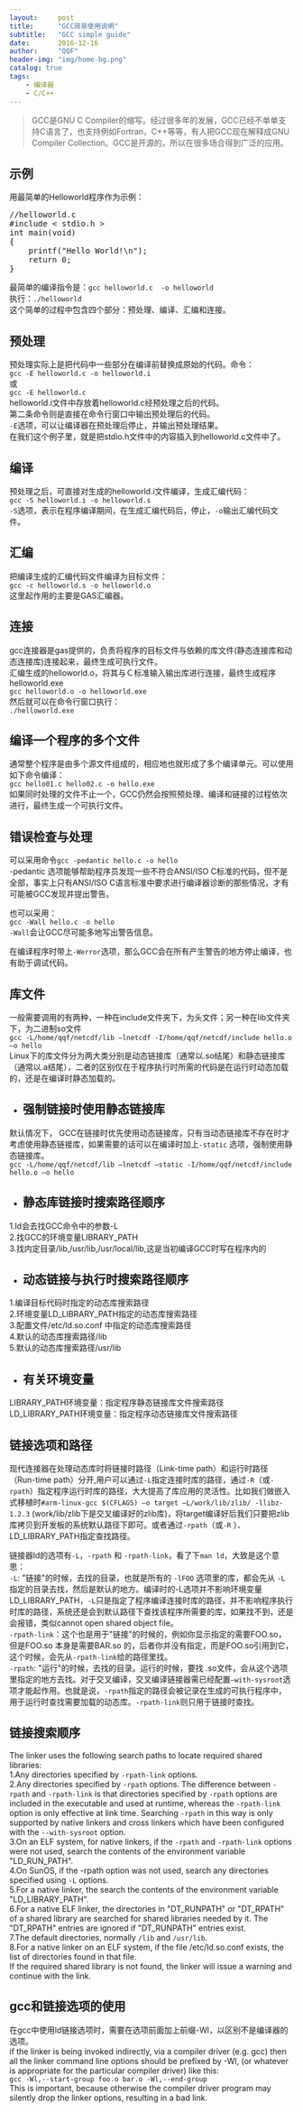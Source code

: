 ```yaml
---
layout:     post
title:      "GCC简易使用说明"
subtitle:   "GCC simple guide"
date:       2016-12-16
author:     "QQF"
header-img: "img/home-bg.png"
catalog: true
tags:
    - 编译器
    - C/C++
---
```


> GCC是GNU C Compiler的缩写。经过很多年的发展，GCC已经不单单支持C语言了，也支持例如Fortran，C++等等，有人把GCC现在解释成GNU Compiler Collection。GCC是开源的，所以在很多场合得到广泛的应用。


## 示例

用最简单的Helloworld程序作为示例：

<pre class="prettyprint lang-c linenums">
//helloworld.c 
#include < stdio.h > 
int main(void) 
{ 
    printf("Hello World!\n"); 
    return 0; 
}
</pre>

最简单的编译指令是：`gcc helloworld.c  -o helloworld`<br/>
执行：`./helloworld`<br/>
这个简单的过程中包含四个部分：预处理、编译、汇编和连接。


## 预处理

预处理实际上是把代码中一些部分在编译前替换成原始的代码。命令：<br/>
`gcc -E helloworld.c -o helloworld.i` <br/>
或 <br/>
`gcc -E helloworld.c`<br/>
helloworld.i文件中存放着helloworld.c经预处理之后的代码。<br/>
第二条命令则是直接在命令行窗口中输出预处理后的代码。<br/>
`-E`选项，可以让编译器在预处理后停止，并输出预处理结果。<br/>
在我们这个例子里，就是把stdio.h文件中的内容插入到helloworld.c文件中了。


## 编译

预处理之后，可直接对生成的helloworld.i文件编译，生成汇编代码：<br/>
`gcc -S helloworld.i -o helloworld.s`<br/>
`-S`选项，表示在程序编译期间，在生成汇编代码后，停止，`-o`输出汇编代码文件。

## 汇编

把编译生成的汇编代码文件编译为目标文件：<br/>
`gcc -c helloworld.s -o helloworld.o`<br/>
这里起作用的主要是GAS汇编器。

## 连接

gcc连接器是gas提供的，负责将程序的目标文件与依赖的库文件(静态连接库和动态连接库)连接起来，最终生成可执行文件。<br/>
汇编生成的helloworld.o，将其与Ｃ标准输入输出库进行连接，最终生成程序helloworld.exe<br/>
`gcc helloworld.o -o helloworld.exe`<br/>
然后就可以在命令行窗口执行：<br/>
`./helloworld.exe`

## 编译一个程序的多个文件

通常整个程序是由多个源文件组成的，相应地也就形成了多个编译单元。可以使用如下命令编译：<br/>
`gcc hello01.c hello02.c -o hello.exe`<br/>
如果同时处理的文件不止一个，GCC仍然会按照预处理、编译和链接的过程依次进行，最终生成一个可执行文件。

## 错误检查与处理

可以采用命令`gcc -pedantic hello.c -o hello`<br/>
-pedantic 选项能够帮助程序员发现一些不符合ANSI/ISO C标准的代码，但不是全部，事实上只有ANSI/ISO C语言标准中要求进行编译器诊断的那些情况，才有可能被GCC发现并提出警告。

也可以采用：<br/>
`gcc -Wall hello.c -o hello`<br/>
`-Wall`会让GCC尽可能多地写出警告信息。

在编译程序时带上`-Werror`选项，那么GCC会在所有产生警告的地方停止编译，也有助于调试代码。

## 库文件

一般需要调用的有两种，一种在include文件夹下，为头文件；另一种在lib文件夹下，为二进制so文件<br/>
`gcc -L/home/qqf/netcdf/lib –lnetcdf -I/home/qqf/netcdf/include hello.o –o hello`<br/>
Linux下的库文件分为两大类分别是动态链接库（通常以.so结尾）和静态链接库（通常以.a结尾），二者的区别仅在于程序执行时所需的代码是在运行时动态加载的，还是在编译时静态加载的。

- ## 强制链接时使用静态链接库

默认情况下， GCC在链接时优先使用动态链接库，只有当动态链接库不存在时才考虑使用静态链接库，如果需要的话可以在编译时加上`-static` 选项，强制使用静态链接库。<br/>
`gcc -L/home/qqf/netcdf/lib –lnetcdf –static -I/home/qqf/netcdf/include hello.o –o hello`<br/>

- ## 静态库链接时搜索路径顺序

1.ld会去找GCC命令中的参数-L<br/>
2.找GCC的环境变量LIBRARY_PATH<br/>
3.找内定目录/lib,/usr/lib,/usr/local/lib,这是当初编译GCC时写在程序内的

- ## 动态链接与执行时搜索路径顺序

1.编译目标代码时指定的动态库搜索路径<br/>
2.环境变量LD_LIBRARY_PATH指定的动态库搜索路径<br/>
3.配置文件/etc/ld.so.conf 中指定的动态库搜索路径<br/>
4.默认的动态库搜索路径/lib<br/>
5.默认的动态库搜索路径/usr/lib<br/>

- ## 有关环境变量

LIBRARY_PATH环境变量：指定程序静态链接库文件搜索路径<br/>
LD_LIBRARY_PATH环境变量：指定程序动态链接库文件搜索路径

## 链接选项和路径

现代连接器在处理动态库时将链接时路径（Link-time path）和运行时路径（Run-time path）分开,用户可以通过`-L`指定连接时库的路径，通过`-R`（或`-rpath`）指定程序运行时库的路径，大大提高了库应用的灵活性。比如我们做嵌入式移植时`#arm-linux-gcc $(CFLAGS) –o target –L/work/lib/zlib/ -llibz-1.2.3` (work/lib/zlib下是交叉编译好的zlib库)，将target编译好后我们只要把zlib库拷贝到开发板的系统默认路径下即可。或者通过`-rpath`（或`-R` ）、LD_LIBRARY_PATH指定查找路径。

链接器ld的选项有`-L`，`-rpath` 和 `-rpath-link`，看了下`man ld`，大致是这个意思：<br/>
`-L`: "链接"的时候，去找的目录，也就是所有的 `-lFOO` 选项里的库，都会先从 `-L` 指定的目录去找，然后是默认的地方。编译时的-L选项并不影响环境变量LD_LIBRARY_PATH，`-L`只是指定了程序编译连接时库的路径，并不影响程序执行时库的路径，系统还是会到默认路径下查找该程序所需要的库，如果找不到，还是会报错，类似cannot open shared object file。<br/>
`-rpath-link`：这个也是用于"链接"的时候的，例如你显示指定的需要FOO.so，但是FOO.so 本身是需要BAR.so 的，后者你并没有指定，而是FOO.so引用到它，这个时候，会先从`-rpath-link`给的路径里找。</br>
`-rpath`: "运行"的时候，去找的目录。运行的时候，要找 .so文件，会从这个选项里指定的地方去找。对于交叉编译，交叉编译链接器需已经配置`–with-sysroot`选项才能起作用。也就是说，`-rpath`指定的路径会被记录在生成的可执行程序中，用于运行时查找需要加载的动态库。`-rpath-link`则只用于链接时查找。

## 链接搜索顺序

The linker uses the following search paths to locate required shared libraries:<br/>
1.Any directories specified by `-rpath-link` options.<br/>
2.Any directories specified by `-rpath` options. The difference between `-rpath` and `-rpath-link` is that directories specified by `-rpath` options are included in the executable and used at runtime, whereas the `-rpath-link` option is only effective at link time. Searching `-rpath` in this way is only supported by native linkers and cross linkers which have been configured with the `--with-sysroot` option.<br/>
3.On an ELF system, for native linkers, if the `-rpath` and `-rpath-link` options were not used, search the contents of the environment variable "LD_RUN_PATH".<br/>
4.On SunOS, if the -rpath option was not used, search any directories specified using `-L` options.<br/>
5.For a native linker, the search the contents of the environment variable "LD_LIBRARY_PATH".<br/>
6.For a native ELF linker, the directories in "DT_RUNPATH" or "DT_RPATH" of a shared library are searched for shared libraries needed by it. The "DT_RPATH" entries are ignored if "DT_RUNPATH" entries exist.<br/>
7.The default directories, normally `/lib` and `/usr/lib`.<br/>
8.For a native linker on an ELF system, if the file /etc/ld.so.conf exists, the list of directories found in that file.<br/>
If the required shared library is not found, the linker will issue a warning and continue with the link.  

## gcc和链接选项的使用

在gcc中使用ld链接选项时，需要在选项前面加上前缀-Wl，以区别不是编译器的选项。<br/>
if the linker is being invoked indirectly, via a compiler driver (e.g. gcc) then all the linker command line options should be prefixed by -Wl, (or whatever is appropriate for the particular compiler driver) like this:<br/>
`gcc -Wl,--start-group foo.o bar.o -Wl,--end-group`<br/>
This is important, because otherwise the compiler driver program may silently drop the linker options, resulting in a bad link.



